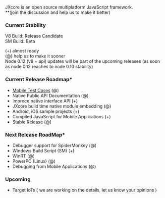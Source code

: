 
JXcore is an open source multiplatform JavaScript framework.  
**(join the discussion and help us to make it better)

### Current Stability
V8 Build: Release Candidate  
SM Build: Beta

(+) almost ready  
(@) help us to make it sooner  
Node 0.12 (v8 + api) updates will be part of the upcoming releases (as soon as node 0.12 reaches to node 0.10 stability) 

### Current Release Roadmap*
* [Mobile Test Cases](https://github.com/jxcore/jxcore/blob/master/doc/TODO%20-%20Testing.md) (@)
* Native Public API Documentation (@)
* Improce native interface API (+)
* JXcore build time native module embedding (@)
* Android, iOS sample projects (+)
* Compiled JavaScript for Mobile Applications (+)
* Stable Release (@)

### Next Release RoadMap*
* Debugger support for SpiderMonkey (@)
* Windows Build Script (SM) (+)
* WinRT (@)
* PowerPC (Linux) (@)
* Debugging from Mobile Applications (@)

### Upcoming
 * Target IoTs ( we are working on the details, let us know your opinions )     

